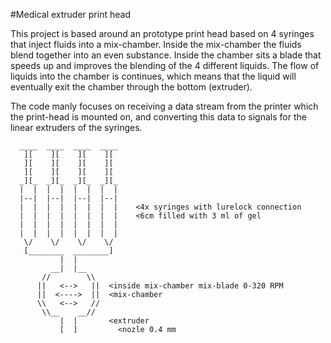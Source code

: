#Medical extruder print head

This project is based around an prototype print head based on 4 syringes that inject fluids into a mix-chamber. Inside the mix-chamber the fluids blend together into an even substance. Inside the chamber sits a blade that speeds up and improves the blending of the 4 different liquids. The flow of liquids into the chamber is continues, which means that the liquid will eventually exit the chamber through the bottom (extruder).

The code manly focuses on receiving a data stream from the printer which the print-head is mounted on, and converting this data to signals for the linear extruders of the syringes.

```
  ____  ____  ____  ____
   ][    ][    ][    ][
   ][    ][    ][    ][
   ][    ][    ][    ][
  _][_  _][_  _][_  _][_
  |  |  |  |  |  |  |  |
  |--|  |--|  |--|  |--|
  |  |  |  |  |  |  |  |    <4x syringes with lurelock connection
  |  |  |  |  |  |  |  |    <6cm filled with 3 ml of gel
  |  |  |  |  |  |  |  |
  |  |  |  |  |  |  |  |
   \/    \/    \/    \/
   [________  ________]
           |  |
         __|  |__
       //        \\
      ||   <-->   ||  <inside mix-chamber mix-blade 0-320 RPM
      ||  <---->  ||  <mix-chamber
      \\   <-->   //
       \\__    __//
           |  |       <extruder
           [  ] 	    <nozle 0.4 mm

```
